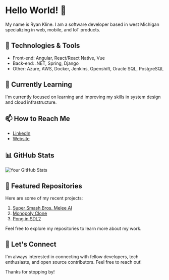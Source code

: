 # Hello World! 👋

My name is Ryan Kline. I am a software developer based in west Michigan specializing in web, mobile, and IoT products.

## 🔧 Technologies & Tools

- Front-end: Angular, React/React Native, Vue
- Back-end: .NET, Spring, Django
- Other: Azure, AWS, Docker, Jenkins, Openshift, Oracle SQL, PostgreSQL

## 🌱 Currently Learning

I'm currently focused on learning and improving my skills in system design and cloud infrastructure.

## 📫 How to Reach Me

- [LinkedIn](https://www.linkedin.com/in/ryanjkline/)
- [Website](ryanklinedev.netlify.app)

## 📊 GitHub Stats

![Your GitHub Stats](https://github-readme-stats.vercel.app/api?username=ryankline122&show_icons=true&count_private=true&hide=contribs,prs)

## 🌟 Featured Repositories

Here are some of my recent projects:

1. [Super Smash Bros. Melee AI](https://github.com/ryankline122/SSBM_AI)
2. [Monopoly Clone](https://github.com/ryankline122/Monopoly-Clone)
3. [Pong in SDL2](https://github.com/ryankline122/Pong)

Feel free to explore my repositories to learn more about my work.

## 🤝 Let's Connect

I'm always interested in connecting with fellow developers, tech enthusiasts, and open source contributors. Feel free to reach out!

Thanks for stopping by!
